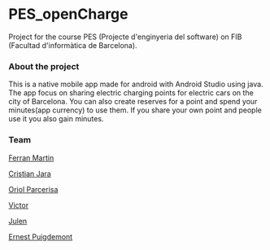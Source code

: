 # PES_openCharge

  Project for the course PES (Projecte d'enginyeria del software) on FIB (Facultad d'informàtica de Barcelona).

### About the project

  This is a native mobile app made for android with Android Studio using java. The app focus on sharing electric charging points for electric cars on the city of Barcelona.
  You can also create reserves for a point and spend your minutes(app currency) to use them. If you share your own point and people use it you also gain minutes.

### Team

[Ferran Martin](https://github.com/FerranMartin)

[Cristian Jara](https://github.com/cjf93) 

[Oriol Parcerisa](https://github.com/Vegeeto) 

[Victor](https://github.com/Xictrov) 

[Julen](https://github.com/Heshade)

[Ernest Puigdemont](https://github.com/Afrosuika)  

